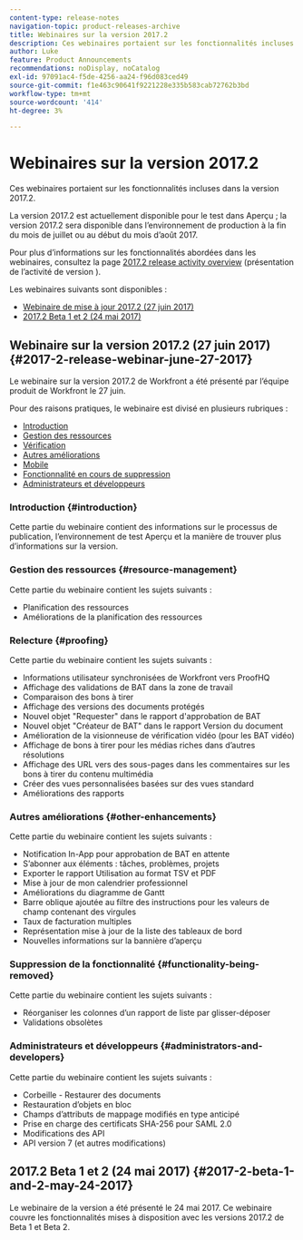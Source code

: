 ```yaml
---
content-type: release-notes
navigation-topic: product-releases-archive
title: Webinaires sur la version 2017.2
description: Ces webinaires portaient sur les fonctionnalités incluses dans la version 2017.2.
author: Luke
feature: Product Announcements
recommendations: noDisplay, noCatalog
exl-id: 97091ac4-f5de-4256-aa24-f96d083ced49
source-git-commit: f1e463c90641f9221228e335b583cab72762b3bd
workflow-type: tm+mt
source-wordcount: '414'
ht-degree: 3%

---
```


# Webinaires sur la version 2017.2

Ces webinaires portaient sur les fonctionnalités incluses dans la version 2017.2. 

La version 2017.2 est actuellement disponible pour le test dans Aperçu ; la version 2017.2 sera disponible dans l’environnement de production à la fin du mois de juillet ou au début du mois d’août 2017.

Pour plus d’informations sur les fonctionnalités abordées dans les webinaires, consultez la page [2017.2 release activity overview](../../../../product-announcements/product-releases/quarterly-release-archive/2017.2-release-activity/2017-2-release-activity-overview.md) (présentation de l’activité de version ).

Les webinaires suivants sont disponibles :

* [Webinaire de mise à jour 2017.2 (27 juin 2017)](#2017-2-release-webinar-june-27-2017)
* [2017.2 Beta 1 et 2 (24 mai 2017)](#2017-2-beta-1-and-2-may-24-2017)

## Webinaire sur la version 2017.2 (27 juin 2017) {#2017-2-release-webinar-june-27-2017}

Le webinaire sur la version 2017.2 de Workfront a été présenté par l’équipe produit de Workfront le 27 juin.  

Pour des raisons pratiques, le webinaire est divisé en plusieurs rubriques :

* [Introduction](#introduction)
* [Gestion des ressources](#resource-management)
* [Vérification](#proofing)
* [Autres améliorations](#other-enhancements)
* [Mobile](#mobile)
* [Fonctionnalité en cours de suppression](#functionality-being-removed)
* [Administrateurs et développeurs](#administrators-and-developers)

### Introduction {#introduction}

Cette partie du webinaire contient des informations sur le processus de publication, l’environnement de test Aperçu et la manière de trouver plus d’informations sur la version.

### Gestion des ressources {#resource-management}

Cette partie du webinaire contient les sujets suivants :

* Planification des ressources
* Améliorations de la planification des ressources

### Relecture {#proofing}

Cette partie du webinaire contient les sujets suivants :

* Informations utilisateur synchronisées de Workfront vers ProofHQ
* Affichage des validations de BAT dans la zone de travail
* Comparaison des bons à tirer
* Affichage des versions des documents protégés
* Nouvel objet &quot;Requester&quot; dans le rapport d&#39;approbation de BAT
* Nouvel objet &quot;Créateur de BAT&quot; dans le rapport Version du document
* Amélioration de la visionneuse de vérification vidéo (pour les BAT vidéo)
* Affichage de bons à tirer pour les médias riches dans d’autres résolutions
* Affichage des URL vers des sous-pages dans les commentaires sur les bons à tirer du contenu multimédia
* Créer des vues personnalisées basées sur des vues standard
* Améliorations des rapports

### Autres améliorations {#other-enhancements}

Cette partie du webinaire contient les sujets suivants :

* Notification In-App pour approbation de BAT en attente
* S’abonner aux éléments : tâches, problèmes, projets
* Exporter le rapport Utilisation au format TSV et PDF
* Mise à jour de mon calendrier professionnel
* Améliorations du diagramme de Gantt
* Barre oblique ajoutée au filtre des instructions pour les valeurs de champ contenant des virgules
* Taux de facturation multiples
* Représentation mise à jour de la liste des tableaux de bord
* Nouvelles informations sur la bannière d’aperçu

### Suppression de la fonctionnalité {#functionality-being-removed}

Cette partie du webinaire contient les sujets suivants :

* Réorganiser les colonnes d’un rapport de liste par glisser-déposer
* Validations obsolètes

### Administrateurs et développeurs {#administrators-and-developers}

Cette partie du webinaire contient les sujets suivants :

* Corbeille - Restaurer des documents
* Restauration d’objets en bloc
* Champs d’attributs de mappage modifiés en type anticipé
* Prise en charge des certificats SHA-256 pour SAML 2.0
* Modifications des API
* API version 7 (et autres modifications)

## 2017.2 Beta 1 et 2 (24 mai 2017) {#2017-2-beta-1-and-2-may-24-2017}

Le webinaire de la version a été présenté le 24 mai 2017. Ce webinaire couvre les fonctionnalités mises à disposition avec les versions 2017.2 de Beta 1 et Beta 2.
